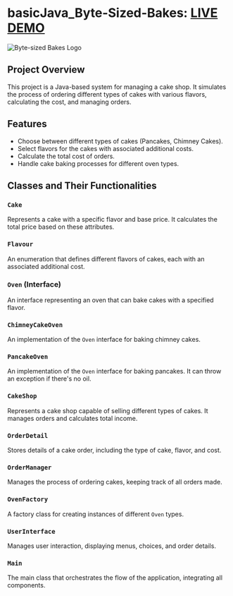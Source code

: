 # basicJava_Byte-Sized-Bakes: [LIVE DEMO](https://replit.com/@shcoobz/basicJava-byte-sized-bakes)

![Byte-sized Bakes Logo](src/main/resources/img/byte-sized-bakes.png)

## Project Overview

This project is a Java-based system for managing a cake shop. It simulates the process of ordering different types of cakes with various flavors, calculating the cost, and managing orders.

## Features

- Choose between different types of cakes (Pancakes, Chimney Cakes).
- Select flavors for the cakes with associated additional costs.
- Calculate the total cost of orders.
- Handle cake baking processes for different oven types.

## Classes and Their Functionalities

### `Cake`

Represents a cake with a specific flavor and base price. It calculates the total price based on these attributes.

### `Flavour`

An enumeration that defines different flavors of cakes, each with an associated additional cost.

### `Oven` (Interface)

An interface representing an oven that can bake cakes with a specified flavor.

### `ChimneyCakeOven`

An implementation of the `Oven` interface for baking chimney cakes.

### `PancakeOven`

An implementation of the `Oven` interface for baking pancakes. It can throw an exception if there's no oil.

### `CakeShop`

Represents a cake shop capable of selling different types of cakes. It manages orders and calculates total income.

### `OrderDetail`

Stores details of a cake order, including the type of cake, flavor, and cost.

### `OrderManager`

Manages the process of ordering cakes, keeping track of all orders made.

### `OvenFactory`

A factory class for creating instances of different `Oven` types.

### `UserInterface`

Manages user interaction, displaying menus, choices, and order details.

### `Main`

The main class that orchestrates the flow of the application, integrating all components.
